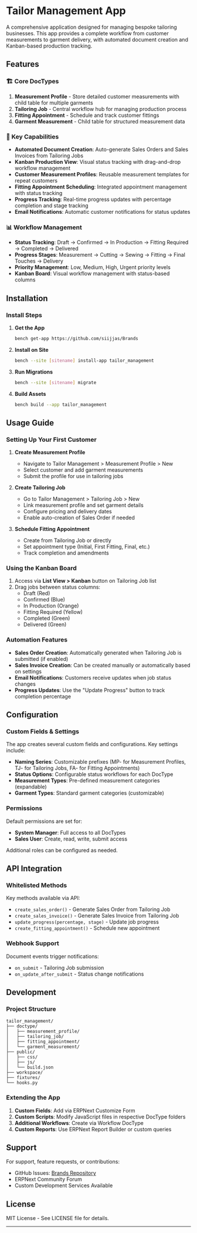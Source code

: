 # Tailor Management App

A comprehensive  application designed for managing bespoke tailoring businesses. This app provides a complete workflow from customer measurements to garment delivery, with automated document creation and Kanban-based production tracking.

## Features

### 🏗️ Core DocTypes

1. **Measurement Profile** - Store detailed customer measurements with child table for multiple garments
2. **Tailoring Job** - Central workflow hub for managing production process
3. **Fitting Appointment** - Schedule and track customer fittings
4. **Garment Measurement** - Child table for structured measurement data

### 🚀 Key Capabilities

- **Automated Document Creation**: Auto-generate Sales Orders and Sales Invoices from Tailoring Jobs
- **Kanban Production View**: Visual status tracking with drag-and-drop workflow management
- **Customer Measurement Profiles**: Reusable measurement templates for repeat customers  
- **Fitting Appointment Scheduling**: Integrated appointment management with status tracking
- **Progress Tracking**: Real-time progress updates with percentage completion and stage tracking
- **Email Notifications**: Automatic customer notifications for status updates

### 📊 Workflow Management

- **Status Tracking**: Draft → Confirmed → In Production → Fitting Required → Completed → Delivered
- **Progress Stages**: Measurement → Cutting → Sewing → Fitting → Final Touches → Delivery  
- **Priority Management**: Low, Medium, High, Urgent priority levels
- **Kanban Board**: Visual workflow management with status-based columns

## Installation


### Install Steps

1. **Get the App**
   ```bash
   bench get-app https://github.com/siijjas/Brands
   ```

2. **Install on Site**
   ```bash
   bench --site [sitename] install-app tailor_management
   ```

3. **Run Migrations**
   ```bash
   bench --site [sitename] migrate
   ```

4. **Build Assets**
   ```bash
   bench build --app tailor_management
   ```

## Usage Guide

### Setting Up Your First Customer

1. **Create Measurement Profile**
   - Navigate to Tailor Management > Measurement Profile > New
   - Select customer and add garment measurements
   - Submit the profile for use in tailoring jobs

2. **Create Tailoring Job**
   - Go to Tailor Management > Tailoring Job > New  
   - Link measurement profile and set garment details
   - Configure pricing and delivery dates
   - Enable auto-creation of Sales Order if needed

3. **Schedule Fitting Appointment**
   - Create from Tailoring Job or directly
   - Set appointment type (Initial, First Fitting, Final, etc.)
   - Track completion and amendments

### Using the Kanban Board

1. Access via **List View > Kanban** button on Tailoring Job list
2. Drag jobs between status columns:
   - Draft (Red)
   - Confirmed (Blue)  
   - In Production (Orange)
   - Fitting Required (Yellow)
   - Completed (Green)
   - Delivered (Green)

### Automation Features

- **Sales Order Creation**: Automatically generated when Tailoring Job is submitted (if enabled)
- **Sales Invoice Creation**: Can be created manually or automatically based on settings
- **Email Notifications**: Customers receive updates when job status changes
- **Progress Updates**: Use the "Update Progress" button to track completion percentage

## Configuration

### Custom Fields & Settings

The app creates several custom fields and configurations. Key settings include:

- **Naming Series**: Customizable prefixes (MP- for Measurement Profiles, TJ- for Tailoring Jobs, FA- for Fitting Appointments)
- **Status Options**: Configurable status workflows for each DocType
- **Measurement Types**: Pre-defined measurement categories (expandable)
- **Garment Types**: Standard garment categories (customizable)

### Permissions

Default permissions are set for:
- **System Manager**: Full access to all DocTypes
- **Sales User**: Create, read, write, submit access

Additional roles can be configured as needed.

## API Integration

### Whitelisted Methods

Key methods available via API:
- `create_sales_order()` - Generate Sales Order from Tailoring Job
- `create_sales_invoice()` - Generate Sales Invoice from Tailoring Job  
- `update_progress(percentage, stage)` - Update job progress
- `create_fitting_appointment()` - Schedule new appointment

### Webhook Support

Document events trigger notifications:
- `on_submit` - Tailoring Job submission
- `on_update_after_submit` - Status change notifications

## Development

### Project Structure
```
tailor_management/
├── doctype/
│   ├── measurement_profile/
│   ├── tailoring_job/
│   ├── fitting_appointment/
│   └── garment_measurement/
├── public/
│   ├── css/
│   ├── js/  
│   └── build.json
├── workspace/
├── fixtures/
└── hooks.py
```

### Extending the App

1. **Custom Fields**: Add via ERPNext Customize Form
2. **Custom Scripts**: Modify JavaScript files in respective DocType folders
3. **Additional Workflows**: Create via Workflow DocType
4. **Custom Reports**: Use ERPNext Report Builder or custom queries

## Support

For support, feature requests, or contributions:
- GitHub Issues: [Brands Repository](https://github.com/siijjas/Brands/issues)
- ERPNext Community Forum
- Custom Development Services Available

## License

MIT License - See LICENSE file for details.

---
